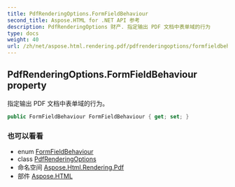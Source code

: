 ```yaml
---
title: PdfRenderingOptions.FormFieldBehaviour
second_title: Aspose.HTML for .NET API 参考
description: PdfRenderingOptions 财产. 指定输出 PDF 文档中表单域的行为
type: docs
weight: 40
url: /zh/net/aspose.html.rendering.pdf/pdfrenderingoptions/formfieldbehaviour/
---
```

## PdfRenderingOptions.FormFieldBehaviour property

指定输出 PDF 文档中表单域的行为。

```csharp
public FormFieldBehaviour FormFieldBehaviour { get; set; }
```

### 也可以看看

* enum [FormFieldBehaviour](../../formfieldbehaviour/)
* class [PdfRenderingOptions](../)
* 命名空间 [Aspose.Html.Rendering.Pdf](../../pdfrenderingoptions/)
* 部件 [Aspose.HTML](../../../)


